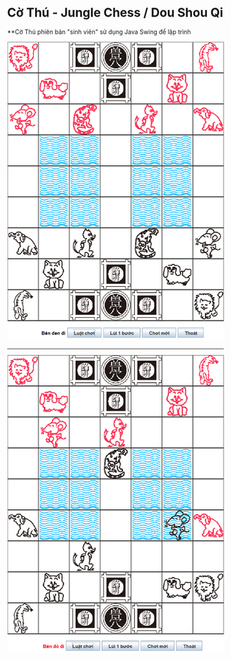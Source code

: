 # Cờ Thú - Jungle Chess / Dou Shou Qi

**Cờ Thú phiên bản "sinh viên" sử dụng Java Swing để lập trình

![JungleChess-Board](markdown/board.png)

---

![JungleChess-Board](markdown/board-2.png)
